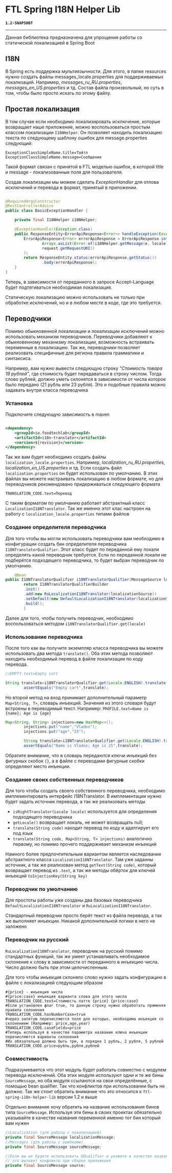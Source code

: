 # FTL Spring I18N Helper Lib

**`1.2-SNAPSHOT`**

--------
Данная библиотека предназначена для упрощения работы со статической локализацией в Spring Boot

## I18N

В Spring есть поддержка мультиязычности.
Для этого, в папке resources нужно создать файлы messages_locale.properties для поддерживаемых локализаций.
Например, _messages_ru_RU.properties_, _messages_en_US.properties_ и тд.
Состав файла произвольный, но суть в том, чтобы было просто искать по этому файлу.

## Простая локализация

В том случае если необходимо локализировать исключение, которые возвращает наше приложение, можно
воспользоваться простым классом локализации `I18NHelper`.
Он позволяет находить локализацию текста по следующему шаблону ошибок для message.properties следующий:

```properties
ExceptionClassSimpleName.title=Тайтл
ExceptionClassSimpleName.message=Сообщение
```

Такой формат связан с принятой в FTL моделью ошибок, в которой title и message - локализованные поля для пользователя.

Создав локализации мы можем сделать _ExceptionHandler_ для отлова исключений и перевода в формат, принятый в приложении.

```java

@RequiredArgsConstructor
@RestControllerAdvice
public class BasicExceptionHandler {

    private final I18NHelper i18NHelper;

    @ExceptionHandler(Exception.class)
    public ResponseEntity<ErrorApiResponse<Error>> handleException(Exception e, HttpServletRequest request, Locale locale) {
        ErrorApiResponse<Error> errorApiResponse = ErrorApiResponse.internalServerError(
                Arrays.asList(Error.of(i18NHelper.getMessage(e, locale), i18NHelper.getTitle(e, locale), "domain", "details")),
                request.getRequestURI()
        );
        return ResponseEntity.status(errorApiResponse.getStatus())
                .body(errorApiResponse);
    }
}
```

Теперь, в зависимости от переданного в запросе Accept-Language будет подтягиваться необходимая локализация.

Статическую локализацию можно использовать не только при обработке исключений, но и в любом месте в коде, где это
требуется.

## Переводчики

Помимо обыкновенной локализации и локализации исключений можно использовать механизм переводчиков.
Переводчики добавляют к обыкновенному механизму локализации, возможность встраивать переменные в локализацию.
Так же, переводчики позволяет реализовать специфичные для региона правила грамматики и синтаксиса.

Например, вам нужно вывести следующую строку _"Стоимость товара 19 рублей"_, где стоимость будет передаваться в строку
числом.
Тогда слово рублей, должно уметь склонятся в зависимости от числа которое было передано (21 рубль или 23 рубля).
Это и подобные правила можно задавать внутри класса переводчика

### Установка

Подключите следующую зависимость в maven

```xml

<dependency>
    <groupId>io.foodtechlab</groupId>
    <artifactId>i18n-translator</artifactId>
    <version>${revision}</version>
</dependency>
```

Так же вам будет необходимо создать файлы `localization_locale.properties`.
Например, _localization_ru_RU.properties_, _localization_en_US.properties_ и тд.
Если создать файл `localization.properties` он будет использован по умолчанию.
В этих файлах вы можете настраивать локализацию в любом формате, но для переводчиков рекомендовано придерживаться
следующего формата

```properties
TRANSLATION_CODE.text=Перевод
```

С таким форматом по умолчанию работает абстрактный класс `LocalizationI18NTranslator`.
Так же именно этот клас настроен на работу с `localization_locale.properties` типами файлов

### Создание определителя переводчика

Для того чтобы вы могли использовать переводчики вам необходимо в конфигурации создать бин определителя
переводчика `I18NTranslatorQualifier`.
Этот класс будет по переданной ему локали определять какой переводчик требуется.
Если по переданной локали не подберётся подходящего переводчика, то будет выбран переводчик по умолчанию.

```java
    @Bean
public I18NTranslatorQualifier i18NTranslatorQualifier(MessageSource localizationSource){
        return I18NTranslatorQualifierBuilder
        .init()
        .add(new RuLocalizationI18NTranslator(localizationSource))
        .setDefault(new DefaultLocalizationI18NTranslator(localizationSource))
        .build();
        }
```

Далее для того, чтобы получить переводчик, необходимо воспользоваться методом `i18NTranslatorQualifier.get(locale)`

### Использование переводчика

После того как вы получите экземпляр класса переводчика вы можете использовать два метода `translate()`.
Оба этих метода позволяют находить необходимый перевод в файле локализации по коду перевода.

```java
//EMPTY.text=Empty cart

String translate=i18NTranslatorQualifier.get(Locale.ENGLISH).translate("EMPTY");
        assertEquals("Empty cart",translate);
```

Но второй метод на вход принимает дополнительный параметр `Map<String, T>`, словарь инъекций.
Значения из этого словаря будут встроены в переводимый текст.
Например: `PROFILE.text=Name is {name}; Age is {age}`

```java
Map<String, String> injections=new HashMap<>();
        injections.put("name","Vlados");
        injections.put("age","25");

        String translate=i18NTranslatorQualifier.get(Locale.ENGLISH).translate("PROFILE",injections);
        assertEquals("Name is Vlados; Age is 25",translate);
```

Обратите внимание, что в словарь передаются ключи инъекций без фигурных скобок `{}`, а в файле с переводами фигурные
скобки определяют место инъекции.

### Создание своих собственных переводчиков

Для того чтобы создать своего собственного переводчика, необходимо имплементировать интерфейс I18NTranslator.
В имплементации нужно будет задать источник перевода, а так же реализовать методы

- `isRightTranslator(Locale locale)` используется для определения подходящего переводчика
- `getLocale()` возвращает локаль, не может возвращать null;
- `translate(String code)` находит перевод по коду и адаптирует его под язык
- `translate(String code, Map<String, T> injections)` аналогично первому, но помимо прочего поддерживает механизм
  инъекций

Намного более предпочтительным вариантом является наследование абстрактного класса `LocalizationI18NTranslator`.
Там уже заданны источник, а так же реализован метод `getText(String code)`, который возвращает перевод из `.text`, а так
же методы обёрток для ключей инъекций
`toInjectionKey(String key)`

### Переводчик по умолчанию

Для простоты работы уже созданы два базовых переводчика `DefaultLocalizationI18NTranslator`
и `RuLocalizationI18NTranslator`.

Стандартный переводчик просто берёт текст из файла перевода, а так же выполняет инъекции.
Никакой дополнительной логики в него не заложено

### Переводчик на русский

`RuLocalizationI18NTranslator`, переводчик на русский помимо стандартных функций, так же умеет устанавливать необходимое
склонение к слову в зависимости от переданного в инъекцию числа.
Число должно быть при этом целочисленным.

Для того чтобы инъекция склоняло слово нужно задать конфигурацию в файле с локализацией следующим образом

```properties
#{price} - инъекция числа
#{price:case} инъекция варианта слова для этого числа
TRANSLATION_CODE.text=Стоимость латте {price} {price:case}
#Если установлен флаг true, то данную строку нужно обработать применяя правила склонения
TRANSLATION_CODE.hasNumberCase=true
#через запятую перечисляются поля для которых, необходима инъекция со склонением (Например: price,age,year)
TRANSLATION_CODE.caseFields=price
#Теперь используя в качестве параметра название ключа инъекции перечисляются варианты склонения
#Их обязательно должно быть три, в порядке 1 рубль, 2 рубля, 5 рублей
TRANSLATION_CODE.price=рубль,рубля,рублей
```

### Совместимость

Подразумевается что этот модуль будет работать совместно с модулем перевода исключений.
Оба этих модуля используют одни и те же бины `SourceMessage`, но оба модуля ссылаются на свои определённые, с помощью
bean qualifier.
Так что конфликтов при использовании быть не должно.
Так же стоит обратить внимание что это относится к `ftl-spring-i18n-helper-lib` версии 1.2 и выше

Отдельно внимание хочу обратить на название использования бинов типа `SourceMessage`.
Используя эти бины в своих проектах обязательно указывайте в качестве названия переменной именно тот бин который вам
нужен

```java
//Localization (для работы с локализацией)
private final SourceMessage localizationMessage;
//Messages (для работы с ошибками)
private final SourceMessage sourceMessage;

//Если вы не будете использовать @Qualifier и укажите в качестве название переменой что-то другое, 
// это вызовет конфликты при сборке приложения
private final SourceMessage source;
```
